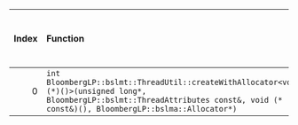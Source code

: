 |   Index | Function                                                                                                                                                                              |   Difference in number of lines |   Function size difference in bytes | Disassembly                                                |   Number of lines in `assume` build |   Number of bytes in `assume` build |   Number of lines in `none` build |   Number of bytes in `none` build |
|--------:|:--------------------------------------------------------------------------------------------------------------------------------------------------------------------------------------|--------------------------------:|------------------------------------:|:-----------------------------------------------------------|------------------------------------:|------------------------------------:|----------------------------------:|----------------------------------:|
|       0 | `int BloombergLP::bslmt::ThreadUtil::createWithAllocator<void (*)()>(unsigned long*, BloombergLP::bslmt::ThreadAttributes const&, void (* const&)(), BloombergLP::bslma::Allocator*)` |                              -6 |                                 -16 | [Assumed](0.assume.s), [Ignored](0.none.s), [Diff](0.diff) |                                 336 |                             4270048 |                               352 |                           4270000 |